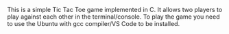 This is a simple Tic Tac Toe game implemented in C.
It allows two players to play against each other in the terminal/console.
To play the game you need to use the Ubuntu with gcc compiler/VS Code to be installed.
